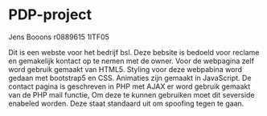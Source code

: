 # PDP-project

Jens Booons
r0889615
1ITF05

Dit is een webste voor het bedrijf bsl. 
Deze bebsite is bedoeld voor reclame en gemakelijk kontact op te nemen met de owner. 
Voor de webpagina zelf word gebruik gemaakt van HTML5. 
Styling voor deze webpabina word gedaan met bootstrap5 en CSS.
Animaties zijn gemaakt in JavaScript.
De contact pagina is geschreven in PHP met AJAX
er word gebruik gemaakt van de PHP mail functie,
Om deze te kunnen gebruiken moet dit severside enabeled worden.
Deze staat standaard uit om spoofing tegen te gaan.
